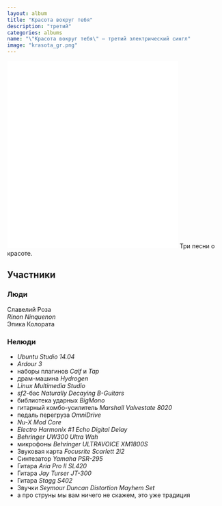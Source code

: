 ```yaml
---
layout: album
title: "Красота вокруг тебя"
description: "третий"
categories: albums
name: "\"Красота вокруг тебя\" — третий электрический сингл"
image: "krasota_gr.png"
---
```


<iframe id="widget" scrolling="no" frameborder="0" width="400" height="437" style="width: 400px; height: 437px;" src="//widgets.jamendo.com/v3/album/140754?autoplay=0&layout=standard&manualWidth=400&width=400&theme=light&highlight=0&tracklist=true&tracklist_n=3&embedCode="></iframe>
Три песни о красоте.

## Участники  

### Люди  
Славелий Роза  
*Rinon Ninquenon*  
Эпика Колората

### Нелюди
- *Ubuntu Studio 14.04*
- *Ardour 3*
- наборы плагинов *Calf* и *Tap*
- драм-машина *Hydrogen*
- *Linux Multimedia Studio*
- *sf2*-бас *Naturally Decaying B-Guitars*
- библиотека ударных *BigMono*
- гитарный комбо-усилитель *Marshall Valvestate 8020*
- педаль перегруза *OmniDrive*
- *Nu-X Mod Core*
- *Electro Harmonix #1 Echo Digital Delay*
- *Behringer UW300 Ultra Wah*
- микрофоны *Behringer ULTRAVOICE XM1800S*
- Звуковая карта *Focusrite Scarlett 2i2*
- Синтезатор *Yamaha PSR-295*
- Гитара *Aria Pro II SL420*
- Гитара *Jay Turser JT-300*
- Гитара *Stagg S402*
- Звучки *Seymour Duncan Distortion Mayhem Set*
- а про струны мы вам ничего не скажем, это уже традиция
